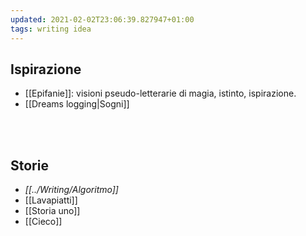 ```yaml
---
updated: 2021-02-02T23:06:39.827947+01:00
tags: writing idea
---
```

## Ispirazione
- [[Epifanie]]: visioni pseudo-letterarie di magia, istinto, ispirazione.
- [[Dreams logging|Sogni]]

<br>
<br>

## Storie

- *[[../Writing/Algoritmo]]*
- [[Lavapiatti]]
- [[Storia uno]]
- [[Cieco]]